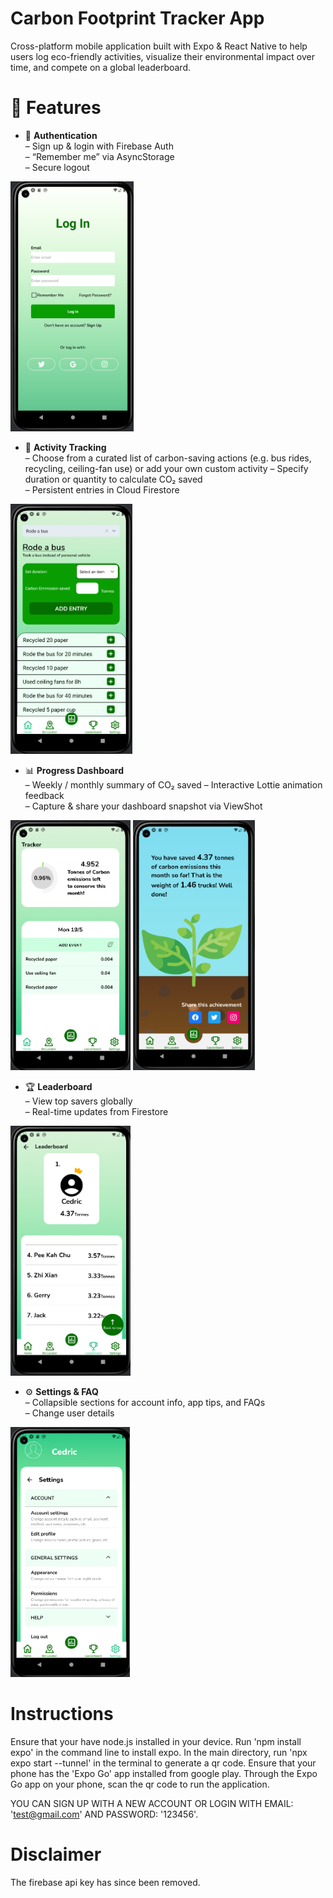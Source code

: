 # Carbon Footprint Tracker App  
Cross-platform mobile application built with Expo & React Native to help users log eco-friendly activities, visualize their environmental impact over time, and compete on a global leaderboard.

# 🚀 Features
- 🔐 **Authentication**  
  – Sign up & login with Firebase Auth  
  – “Remember me” via AsyncStorage  
  – Secure logout

<img src="display_image/login.png" alt="Screenshot of login screen" height="400"/>

- 🌱 **Activity Tracking**  
  – Choose from a curated list of carbon-saving actions (e.g. bus rides, recycling, ceiling-fan use) or add your own custom activity
  – Specify duration or quantity to calculate CO₂ saved  
  – Persistent entries in Cloud Firestore
  
<img src="display_image/add_activity.png" alt="Screenshot of activity tracking" height="400"/>

- 📊 **Progress Dashboard**  
  – Weekly / monthly summary of CO₂ saved 
  – Interactive Lottie animation feedback  
  – Capture & share your dashboard snapshot via ViewShot

<img src="display_image/emissions.png" alt="Screenshot of monthly emissions" height="400"/>  
<img src="display_image/animation.png" alt="Screenshot of monthly progress" height="400"/>

- 🏆 **Leaderboard**  
  – View top savers globally  
  – Real-time updates from Firestore

<img src="display_image/leaderboard.png" alt="Screenshot of leaderboard" height="400"/>

- ⚙️ **Settings & FAQ**  
  – Collapsible sections for account info, app tips, and FAQs  
  – Change user details

<img src="display_image/settings.png" alt="Screenshot of settings" height="400"/>


# Instructions
Ensure that your have node.js installed in your device.
Run 'npm install expo' in the command line to install expo.
In the main directory, run 'npx expo start --tunnel' in the terminal to generate a qr code.
Ensure that your phone has the 'Expo Go' app installed from google play.
Through the Expo Go app on your phone, scan the qr code to run the application.

YOU CAN SIGN UP WITH A NEW ACCOUNT OR LOGIN WITH EMAIL: 'test@gmail.com' AND PASSWORD: '123456'.

# Disclaimer
The firebase api key has since been removed.
